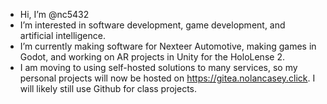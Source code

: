 - Hi, I’m @nc5432
- I’m interested in software development, game development, and artificial intelligence.
- I’m currently making software for Nexteer Automotive, making games in Godot, and working on AR projects in Unity for the HoloLense 2.
- I am moving to using self-hosted solutions to many services, so my personal projects will now be hosted on https://gitea.nolancasey.click. I will likely still use Github for class projects.
